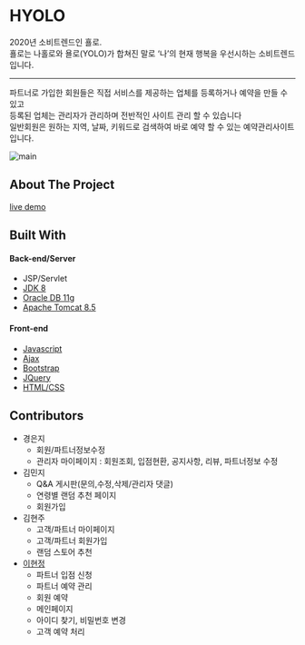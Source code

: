 # HYOLO

2020년 소비트렌드인 횰로. <br>
횰로는 나홀로와 욜로(YOLO)가 합쳐진 말로 ‘나’의 현재 행복을 우선시하는 소비트렌드입니다. <br><hr>
파트너로 가입한 회원들은 직접 서비스를 제공하는 업체를 등록하거나 예약을 만들 수 있고<br>
등록된 업체는 관리자가 관리하며 전반적인 사이트 관리 할 수 있습니다<br>
일반회원은 원하는 지역, 날짜, 키워드로 검색하여 바로 예약 할 수 있는 예약관리사이트입니다.


![main](https://user-images.githubusercontent.com/71309720/95305119-8602b700-08c0-11eb-9e2a-14fb976111fe.png)



## About The Project

[live demo](http://rclass.iptime.org:9999/20AM_HYOLO/)

## Built With
<h4>Back-end/Server</h4>

* JSP/Servlet
* [JDK 8](https://www.oracle.com/java/technologies/javase/javase-jdk8-downloads.html)
* [Oracle DB 11g](https://www.oracle.com/database/technologies/112010-win64soft.html)
* [Apache Tomcat 8.5](https://tomcat.apache.org/download-80.cgi)

<h4>Front-end</h4>

* [Javascript](https://developer.mozilla.org/en-US/docs/Web/JavaScript)
* [Ajax](https://api.jquery.com/jquery.ajax/)
* [Bootstrap](https://getbootstrap.com)
* [JQuery](https://jquery.com)
* [HTML/CSS](https://developer.mozilla.org/en-US/docs/Web/HTML)




## Contributors

* 경은지
	* 회원/파트너정보수정
	* 관리자 마이페이지 : 회원조회, 입점현환, 공지사항, 리뷰, 파트너정보 수정
* 김민지
	* Q&A 게시판(문의,수정,삭제/관리자 댓글)
	* 연령별 랜덤 추천 페이지
	* 회원가입 
* 김현주
	* 고객/파트너 마이페이지
	* 고객/파트너 회원가입
	* 랜덤 스토어 추천
* [이현정](https://github.com/hjleee93)
	* 파트너 입점 신청
 	* 파트너 예약 관리
 	* 회원 예약
 	* 메인페이지 
	* 아이디 찾기, 비밀번호 변경
	* 고객 예약 처리
